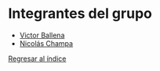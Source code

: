 # Integrantes del grupo

- [Victor Ballena](1/V.md)
- [Nicolás Champa](2/N.md)

[Regresar al índice](../sobre.md)